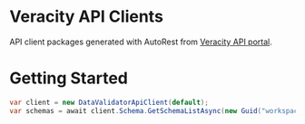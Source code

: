 # Veracity API Clients
API client packages generated with AutoRest from [Veracity API portal](https://api-portal.veracity.com/).

# Getting Started
	
```csharp
var client = new DataValidatorApiClient(default);
var schemas = await client.Schema.GetSchemaListAsync(new Guid("workspaceId"));
```